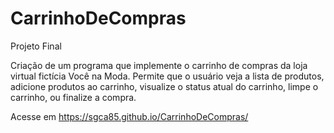 # CarrinhoDeCompras

Projeto Final

Criação de um programa que implemente o carrinho de compras da loja virtual fictícia Você na Moda. 
Permite que o usuário veja a lista de produtos, adicione produtos ao carrinho, visualize o status atual do carrinho, limpe o carrinho, ou finalize a compra.


Acesse em https://sgca85.github.io/CarrinhoDeCompras/
